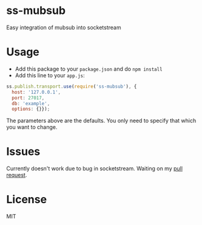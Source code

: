 ss-mubsub
=========

Easy integration of mubsub into socketstream

# Usage

* Add this package to your `package.json` and do `npm install`
* Add this line to your `app.js`: 

```javascript
ss.publish.transport.use(require('ss-mubsub'), {
  host: '127.0.0.1',
  port: 27017,
  db: 'example',
  options: {}});
```
The parameters above are the defaults. You only need to specify that which you want to change.

# Issues

Currently doesn't work due to bug in socketstream.  Waiting on my [pull request](https://github.com/socketstream/socketstream/pull/285).

# License

MIT

